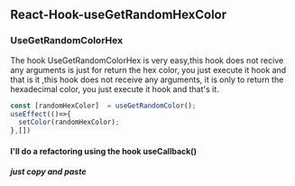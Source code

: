## React-Hook-useGetRandomHexColor 

### UseGetRandomColorHex
        
The hook UseGetRandomColorHex is very easy,this hook does not recive any arguments is just for return the hex color, you just execute it hook and that is it
,this hook does not receive any arguments, it is only to return the hexadecimal color, you just execute it hook and that's it. 


```javascript
const [randomHexColor]  = useGetRandomColor();           
useEffect(()=>{
  setColor(randomHexColor);
},[])    
```

#### I'll do a refactoring using the hook useCallback()

##### just copy and paste
